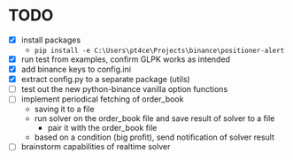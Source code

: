 # TODO

- [x] install packages
    - ```pip install -e C:\Users\pt4ce\Projects\binance\positioner-alert```
- [x] run test from examples, confirm GLPK works as intended
- [x] add binance keys to config.ini
- [x] extract config.py to a separate package (utils)
- [ ] test out the new python-binance vanilla option functions
- [ ] implement periodical fetching of order_book
  - saving it to a file
  - run solver on the order_book file and save result of solver to a file
    - pair it with the order_book file
  - based on a condition (big profit), send notification of solver result
- [ ] brainstorm capabilities of realtime solver
